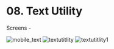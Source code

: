 # 08. Text Utility

Screens - 

![mobile_text](https://user-images.githubusercontent.com/28673856/153481301-4568baae-a1c4-4eb0-8d74-a0fe958c0d01.png)
![textutitlity](https://user-images.githubusercontent.com/28673856/153481311-dcdd9a89-651f-4568-90b1-6b66c0f11eaf.png)
![textutitlity1](https://user-images.githubusercontent.com/28673856/153481321-27b5eec2-09c1-43ba-921d-05f39b39a6db.png)

